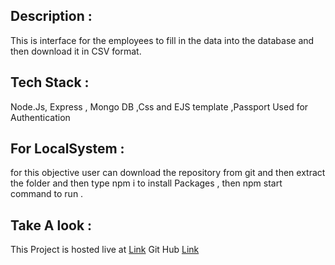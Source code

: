 ## Description :
This is interface for the employees  to fill in the data into the database and then download it in CSV format.
## Tech Stack :
 Node.Js, Express , Mongo DB ,Css  and EJS template ,Passport Used for Authentication 

 ## For LocalSystem :
for this objective user can download the repository from git and 
then extract the folder and then type npm i to install Packages ,
then npm start command to run  .

## Take A look :
This Project is hosted live at [Link]()
Git Hub [Link](https://github.com/developeramit14jan/PlacementCell)